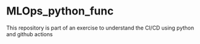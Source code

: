 # MLOps_python_func
This repository is part of an exercise to understand the CI/CD using python and github actions 
